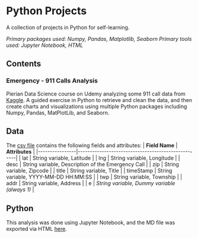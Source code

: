# Python Projects
A collection of projects in Python for self-learning. 

*Primary packages used: Numpy, Pandas, Matplotlib, Seaborn
Primary tools used: Jupyter Notebook, HTML*

## Contents

### Emergency - 911 Calls Analysis

Pierian Data Science course on Udemy analyzing some 911 call data from [Kaggle](https://www.kaggle.com/mchirico/montcoalert). A guided exercise in Python to retrieve and clean the data, and then create charts and visualizations using multiple Python packages including Numpy, Pandas, MatPlotLib, and Seaborn.  

## Data
The [csv file](https://github.com/ericli0208/emergency_calls_analysis/blob/main/911.csv) contains the following fields and attributes:
| **Field Name** | **Attributes**                                     |
|----------------|----------------------------------------------------|
| lat            | String variable, Latitude                          |
| lng            | String variable, Longitude                         |
| desc           | String variable, Description of the Emergency Call |
| zip            | String variable, Zipcode                           |
| title          | String variable, Title                             |
| timeStamp      | String variable, YYYY-MM-DD HH:MM:SS               |
| twp            | String variable, Township                          |
| addr           | String variable, Address                           |
| e              | _String variable, Dummy variable (always 1)_       |

## Python
This analysis was done using Jupyter Notebook, and the MD file was exported via HTML [here](url).
